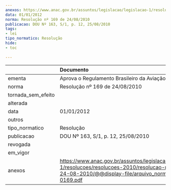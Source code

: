 ```yaml
---
anexos: https://www.anac.gov.br/assuntos/legislacao/legislacao-1/resolucoes/resolucoes-2010/resolucao-no-169-de-24-08-2010/@@display-file/arquivo_norma/A2010-0169.pdf
data: 01/01/2012
norma: Resolução nº 169 de 24/08/2010
publicacao: DOU Nº 163, S/1, p. 12, 25/08/2010
tags:
- lei
tipo_normatico: Resolução
hide: 
- toc 
 
---
```


|                    | Documento                                                                                                                                                      |
|:-------------------|:---------------------------------------------------------------------------------------------------------------------------------------------------------------|
| ementa             | Aprova o Regulamento Brasileiro da Aviação Civil Nº 135.                                                                                                       |
| norma              | Resolução nº 169 de 24/08/2010                                                                                                                                 |
| tornada_sem_efeito |                                                                                                                                                                |
| alterada           |                                                                                                                                                                |
| data               | 01/01/2012                                                                                                                                                     |
| outros             |                                                                                                                                                                |
| tipo_normatico     | Resolução                                                                                                                                                      |
| publicacao         | DOU Nº 163, S/1, p. 12, 25/08/2010                                                                                                                             |
| revogada           |                                                                                                                                                                |
| em_vigor           |                                                                                                                                                                |
| anexos             | https://www.anac.gov.br/assuntos/legislacao/legislacao-1/resolucoes/resolucoes-2010/resolucao-no-169-de-24-08-2010/@@display-file/arquivo_norma/A2010-0169.pdf |